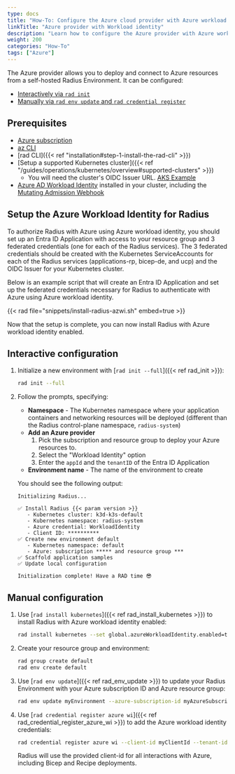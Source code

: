 ```yaml
---
type: docs
title: "How-To: Configure the Azure cloud provider with Azure workload identity"
linkTitle: "Azure provider with Workload identity"
description: "Learn how to configure the Azure provider with Azure workload identity for your Radius Environment"
weight: 200
categories: "How-To"
tags: ["Azure"]
---
```


The Azure provider allows you to deploy and connect to Azure resources from a self-hosted Radius Environment. It can be configured:

- [Interactively via `rad init`](#interactive-configuration)
- [Manually via `rad env update` and `rad credential register`](#manual-configuration)

## Prerequisites

- [Azure subscription](https://azure.com)
- [az CLI](https://aka.ms/azcli)
- [rad CLI]({{< ref "installation#step-1-install-the-rad-cli" >}})
- [Setup a supported Kubernetes cluster]({{< ref "/guides/operations/kubernetes/overview#supported-clusters" >}})
  - You will need the cluster's OIDC Issuer URL. [AKS Example](https://azure.github.io/azure-workload-identity/docs/installation/managed-clusters.html#azure-kubernetes-service-aks)
- [Azure AD Workload Identity](https://azure.github.io/azure-workload-identity/docs/installation.html) installed in your cluster, including the [Mutating Admission Webhook](https://azure.github.io/azure-workload-identity/docs/installation/mutating-admission-webhook.html)

## Setup the Azure Workload Identity for Radius

To authorize Radius with Azure using Azure workload identity, you should set up an Entra ID Application with access to your resource group and 3 federated credentials (one for each of the Radius services). The 3 federated credentials should be created with the Kubernetes ServiceAccounts for each of the Radius services (applications-rp, bicep-de, and ucp) and the OIDC Issuer for your Kubernetes cluster.

Below is an example script that will create an Entra ID Application and set up the federated credentials necessary for Radius to authenticate with Azure using Azure workload identity.

{{< rad file="snippets/install-radius-azwi.sh" embed=true >}}

Now that the setup is complete, you can now install Radius with Azure workload identity enabled.

## Interactive configuration

1. Initialize a new environment with [`rad init --full`]({{< ref rad_init >}}):

   ```bash
   rad init --full
   ```

1. Follow the prompts, specifying:
   - **Namespace** - The Kubernetes namespace where your application containers and networking resources will be deployed (different than the Radius control-plane namespace, `radius-system`)
   - **Add an Azure provider** 
      1. Pick the subscription and resource group to deploy your Azure resources to.
      2. Select the "Workload Identity" option
      3. Enter the `appId` and the `tenantID` of the Entra ID Application
   - **Environment name** - The name of the environment to create

   You should see the following output:

      ```
      Initializing Radius...

      ✅ Install Radius {{< param version >}}
         - Kubernetes cluster: k3d-k3s-default
         - Kubernetes namespace: radius-system
         - Azure credential: WorkloadIdentity                                                       
         - Client ID: **********
      ✅ Create new environment default
         - Kubernetes namespace: default
         - Azure: subscription ***** and resource group ***
      ✅ Scaffold application samples
      ✅ Update local configuration

      Initialization complete! Have a RAD time 😎
      ```

## Manual configuration

1. Use [`rad install kubernetes`]({{< ref rad_install_kubernetes >}}) to install Radius with Azure workload identity enabled:

    ```bash
    rad install kubernetes --set global.azureWorkloadIdentity.enabled=true
    ```

1. Create your resource group and environment:

    ```bash
    rad group create default
    rad env create default
    ```

1. Use [`rad env update`]({{< ref rad_env_update >}}) to update your Radius Environment with your Azure subscription ID and Azure resource group:

    ```bash
    rad env update myEnvironment --azure-subscription-id myAzureSubscriptionId --azure-resource-group  myAzureResourceGroup
    ```

1. Use [`rad credential register azure wi`]({{< ref rad_credential_register_azure_wi >}}) to add the Azure workload identity credentials:

    ```bash
    rad credential register azure wi --client-id myClientId --tenant-id myTenantId
    ```

    Radius will use the provided client-id for all interactions with Azure, including Bicep and Recipe deployments.
